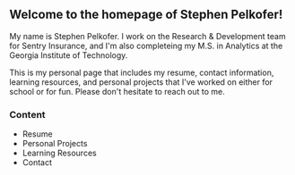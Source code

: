 ## Welcome to the homepage of Stephen Pelkofer!

My name is Stephen Pelkofer. I work on the Research & Development team for Sentry Insurance, and I'm also completeing my M.S. in Analytics at the Georgia Institute of Technology. 

This is my personal page that includes my resume, contact information, learning resources, and personal projects that I've worked on either for school or for fun. Please don't hesitate to reach out to me.

### Content
- Resume
- Personal Projects
- Learning Resources
- Contact
